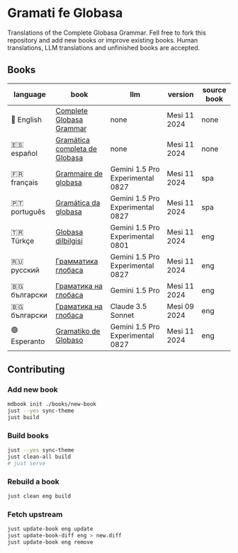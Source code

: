 # Gramati fe Globasa

Translations of the Complete Globasa Grammar. Fell free to fork this repository and add new books or improve existing books. Human translations, LLM translations and unfinished books are accepted.

## Books

| language | book  | llm | version | source book |
| -------- | ----- | --- | ------- | ----------- |
| 🏴󠁧󠁢󠁥󠁮󠁧󠁿 English | [Complete Globasa Grammar](https://salif.github.io/gramati-fe-globasa/eng/) | none | Mesi 11 2024 | none |
| 🇪🇸 español | [Gramática completa de Globasa](https://salif.github.io/gramati-fe-globasa/spa/) | none | Mesi 11 2024 | none |
| 🇫🇷 français | [Grammaire de globasa](https://salif.github.io/gramati-fe-globasa/fr-gemini/) | Gemini 1.5 Pro Experimental 0827 | Mesi 11 2024 | spa |
| 🇵🇹 português | [Gramática da globasa](https://salif.github.io/gramati-fe-globasa/pt-gemini/) | Gemini 1.5 Pro Experimental 0827 | Mesi 11 2024 | spa |
| 🇹🇷 Türkçe | [Globasa dilbilgisi](https://salif.github.io/gramati-fe-globasa/tr-gemini/) | Gemini 1.5 Pro Experimental 0801 | Mesi 11 2024 | eng |
| 🇷🇺 русский | [Грамматика глобаса](https://salif.github.io/gramati-fe-globasa/ru-gemini/) | Gemini 1.5 Pro Experimental 0827 | Mesi 11 2024 | eng |
| 🇧🇬 български | [Граматика на глобаса](https://salif.github.io/gramati-fe-globasa/bg-gemini/) | Gemini 1.5 Pro | Mesi 11 2024 | eng |
| 🇧🇬 български | [Граматика на глобаса](https://salif.github.io/gramati-fe-globasa/bg-claude/) | Claude 3.5 Sonnet | Mesi 09 2024 | eng |
| 🟢 Esperanto | [Gramatiko de Globaso](https://salif.github.io/gramati-fe-globasa/eo-gemini/) | Gemini 1.5 Pro Experimental 0827 | Mesi 11 2024 | eng |

## Contributing

### Add new book

```sh
mdbook init ./books/new-book
just --yes sync-theme
just build
```

### Build books

```sh
just --yes sync-theme
just clean-all build
# just serve
```

### Rebuild a book

```sh
just clean eng build
```

### Fetch upstream

```sh
just update-book eng update
just update-book-diff eng > new.diff
just update-book eng remove
```
